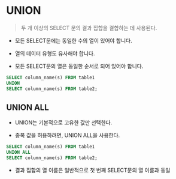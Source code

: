 # UNION

> 두 개 이상의 SELECT 문의 결과 집합을 결합하는 데 사용된다.

- 모든 SELECT문에는 동일한 수의 열이 있어야 합니다.

- 열의 데이터 유형도 유사해야 합니다.

- 모든 SELECT문의 열은 동일한 순서로 되어 있어야 합니다.

```SQL
SELECT column_name(s) FROM table1
UNION
SELECT column_name(s) FROM table2;
```

## UNION ALL

- UNION는 기본적으로 고유한 값만 선택한다.

- 중복 값을 허용하려면, UNION ALL을 사용한다.

```SQL
SELECT column_name(s) FROM table1
UNION ALL
SELECT column_name(s) FROM table2;
```

- 결과 집합의 열 이름은 일반적으로 첫 번째 SELECT문의 열 이름과 동일
